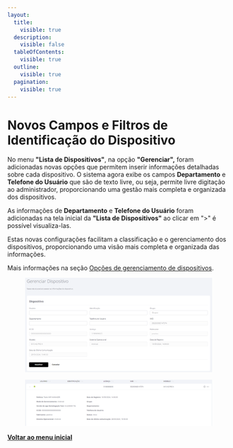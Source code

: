 ```yaml
---
layout:
  title:
    visible: true
  description:
    visible: false
  tableOfContents:
    visible: true
  outline:
    visible: true
  pagination:
    visible: true
---
```


# Novos Campos e Filtros de Identificação do Dispositivo

No menu **"Lista de Dispositivos"**, na opção **"Gerenciar",** foram adicionadas novas opções que permitem inserir informações detalhadas sobre cada dispositivo. O sistema agora exibe os campos **Departamento** e **Telefone do Usuário** que são de texto livre, ou seja, permite livre digitação ao administrador, proporcionando uma gestão mais completa e organizada dos dispositivos.

As informações de **Departamento** e **Telefone do Usuário** foram adicionadas na tela inicial da **"Lista de Dispositivos"** ao clicar em ">" é possível visualiza-las.

Estas novas configurações facilitam a classificação e o gerenciamento dos dispositivos, proporcionando uma visão mais completa e organizada das informações.

Mais informações na seção [Opções de gerenciamento de dispositivos](../../portal/dispositivos/lista-de-dispositivos/opcoes-de-gerenciamento-de-dispositivos.md).

<figure><img src="../../../.gitbook/assets/image (1) (1) (1) (1) (1) (1) (1) (1) (1) (1) (1) (1) (1) (1) (1) (1) (1) (1) (1) (1) (1) (1) (1) (1) (1) (1) (1) (1) (1) (1) (1) (1) (1) (1) (1) (1) (1) (1) (1).png" alt=""><figcaption></figcaption></figure>

<figure><img src="../../../.gitbook/assets/image (1) (1) (1) (1) (1) (1) (1) (1) (1) (1) (1) (1) (1) (1) (1) (1) (1) (1) (1) (1) (1) (1) (1) (1) (1) (1) (1) (1) (1) (1) (1) (1) (1) (1) (1) (1) (1) (1) (1) (1).png" alt=""><figcaption></figcaption></figure>

[**Voltar ao menu inicial**](./)
